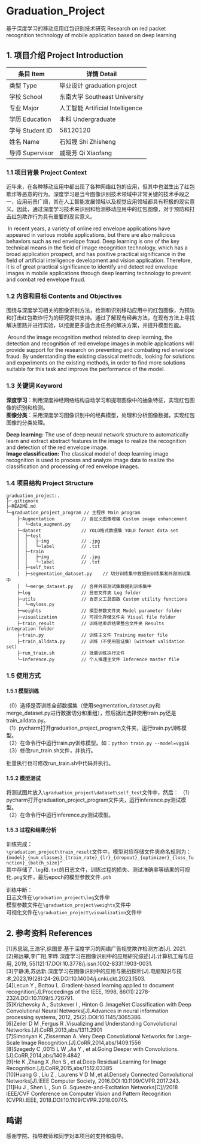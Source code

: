 # Graduation_Project
基于深度学习的移动应用红包识别技术研究
Research on red packet recognition technology of mobile application based on deep learning

## 1. 项目介绍 Project Introduction

| 条目 Item       | 详情 Detail                      |
| --------------- | -------------------------------- |
| 类型 Type       | 毕业设计 graduation project      |
| 学校 School     | 东南大学 Southeast University    |
| 专业 Major      | 人工智能 Artificial Intelligence |
| 学历 Education  | 本科 Undergraduate               |
| 学号 Student ID | 58120120                         |
| 姓名 Name       | 石知晟 Shi Zhisheng              |
| 导师 Supervisor | 戚晓芳 Qi Xiaofang               |

### 1.1 项目背景 Project Context

​		近年来，在各种移动应用中都出现了各种网络红包的应用，但其中也滋生出了红包欺诈等恶意的行为。深度学习是当今图像识别技术领域中非常关键的技术手段之一，应用前景广阔，其在人工智能发展领域以及视觉应用领域都具有积极的现实意义。因此，通过深度学习技术来识别和检测移动应用中的红包图像，对于预防和打击红包欺诈行为具有重要的现实意义。

​		In recent years, a variety of online red envelope applications have appeared in various mobile applications, but there are also malicious behaviors such as red envelope fraud. Deep learning is one of the key technical means in the field of image recognition technology, which has a broad application prospect, and has positive practical significance in the field of artificial intelligence development and vision application. Therefore, it is of great practical significance to identify and detect red envelope images in mobile applications through deep learning technology to prevent and combat red envelope fraud.

### 1.2 内容和目标 Contents and Objectives

​		围绕与深度学习相关的图像识别方法，检测和识别移动应用中的红包图像，为预防和打击红包欺诈行为的研究提供支持。通过了解现有经典方法，在现有方法上寻找解决思路并进行实验，以挖掘更多适合此任务的解决方案，并提升模型性能。

​		Around the image recognition method related to deep learning, the detection and recognition of red envelope images in mobile applications will provide support for the research on preventing and combating red envelope fraud. By understanding the existing classical methods, looking for solutions and experiments on the existing methods, in order to find more solutions suitable for this task and improve the performance of the model.

### 1.3 关键词 Keyword

**深度学习**：利用深度神经网络结构自动学习和提取图像中的抽象特征，实现红包图像的识别和检测。  
**图像分类**：采用深度学习图像识别中的经典模型，处理和分析图像数据，实现红包图像的分类处理。

**Deep learning:** The use of deep neural network structure to automatically learn and extract abstract features in the image to realize the recognition and detection of the red envelope image.  
**Image classification:** The classical model of deep learning image recognition is used to process and analyze image data to realize the classification and processing of red envelope images.

### 1.4 项目结构 Project Structure

```Document Map
graduation_project:.
├─.gitignore
├─README.md
└─graduation_project_program // 主程序 Main program
    ├─Augmentation 			// 自定义图像增强 Custom image enhancement
    │  └─data_augment.py
    ├─dataset				// YOLO格式数据集 YOLO format data set
    │  ├─test
    │  │   ├─img			// .jpg
    │  │   └─label			// .txt
    │  ├─train 					
    │  │   ├─img			// .jpg
    │  │   └─label			// .txt
    │  ├─self_test
    │  ├─segmentation_dataset.py	// 切分训练集中数据到训练集和外部测试集中
    │  └─merge_dataset.py	// 合并外部测试集数据到训练集中
    ├─log 					// 日志文件夹 Log folder
    ├─utils 				// 自定义工具函数 Custom utility functions
    │  └─myloss.py	
    ├─weights 				// 模型参数文件夹 Model parameter folder
    ├─visualization			// 可视化存储文件夹 Visual file folder
    ├─train_result 			// 训练结束后结果整合文件夹 Results integration folder
    ├─train.py 				// 训练主文件 Training master file
    ├─train_alldata.py 		// 训练（不使用验证集）(without validation set)
    ├─run_train.sh			// 批量训练执行文件
    └─inference.py 			// 个人推理主文件 Inference master file
```

### 1.5 使用方式

#### 1.5.1 模型训练

（0）选择是否训练全部数据集（使用segmentation_dataset.py和merge_dataset.py进行数据切分和重组），然后据此选择使用train.py还是train_alldata.py。  
（1）pycharm打开graduation_project_program文件夹，运行train.py训练模型。  
（2）在命令行中运行train.py训练模型。如：`python train.py --model=vgg16`  
（3）修改run_train.sh文件，并执行。

批量执行也可修改run_train.sh中代码并执行。

#### 1.5.2 模型测试

将测试图片放入`\graduation_project\dataset\self_test`文件中，然后：
（1）pycharm打开graduation_project_program文件夹，运行inference.py测试模型。  
（2）在命令行中运行inference.py测试模型。

#### 1.5.3 过程和结果分析

训练完成：  
`\graduation_project\train_result`文件中，模型对应存储文件夹命名规则为：`{model}_{num_classes}_{train_rate}_{lr}_{dropout}_{optimizer}_{loss_function}_{batch_size}"`  
其中存储了`.log`和`.txt`的日志文件，训练过程的损失、测试准确率等结果的可视化`.png`文件，最后epoch的模型参数文件`.pth`

训练中断：  
日志文件在`\graduation_project\log`文件中  
模型参数文件在`\graduation_project\weights`文件中  
可视化文件在`\graduation_project\visualization`文件中

## 2. 参考资料 References

[1]苏思铭,王浩宇,徐国爱.基于深度学习的网络广告视觉欺诈检测方法[J].  2021.  
[2]郑远攀,李广阳,李晔.深度学习在图像识别中的应用研究综述[J].计算机工程与应用, 2019, 55(12):17.DOI:10.3778/j.issn.1002-8331.1903-0031.  
[3]宁静涛,苏达新.深度学习在图像识别中的应用与挑战探析[J].电脑知识与技术,2023,19(28):24-26.DOI:10.14004/j.cnki.ckt.2023.1503.  
[4]Lecun Y , Bottou L .Gradient-based learning applied to document recognition[J].Proceedings of the IEEE, 1998, 86(11):2278-2324.DOI:10.1109/5.726791.  
[5]Krizhevsky A , Sutskever I , Hinton G .ImageNet Classification with Deep Convolutional Neural Networks[J].Advances in neural information processing systems, 2012, 25(2).DOI:10.1145/3065386.  
[6]Zeiler D M ,Fergus R .Visualizing and Understanding Convolutional Networks.[J].CoRR,2013,abs/1311.2901  
[7]Simonyan K ,Zisserman A .Very Deep Convolutional Networks for Large-Scale Image Recognition.[J].CoRR,2014,abs/1409.1556  
[8]Szegedy C ,0015 L W ,Jia Y , et al.Going Deeper with Convolutions.[J].CoRR,2014,abs/1409.4842  
[9]He K ,Zhang X ,Ren S , et al.Deep Residual Learning for Image Recognition.[J].CoRR,2015,abs/1512.03385  
[10]Huang G , Liu Z , Laurens V D M ,et al.Densely Connected Convolutional Networks[J].IEEE Computer Society, 2016.DOI:10.1109/CVPR.2017.243.  
[11]Hu J , Shen L , Sun G .Squeeze-and-Excitation Networks[C]//2018 IEEE/CVF Conference on Computer Vision and Pattern Recognition (CVPR).IEEE, 2018.DOI:10.1109/CVPR.2018.00745.  

## 鸣谢

感谢学院、指导教师和同学对本项目的支持和指导。

